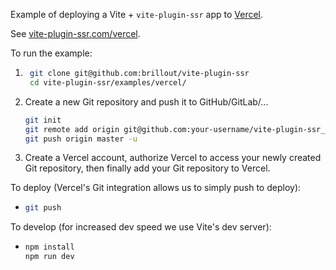 Example of deploying a Vite + `vite-plugin-ssr` app to [Vercel](https://vercel.com/).

See [vite-plugin-ssr.com/vercel](https://vite-plugin-ssr.com/vercel).

To run the example:

1. ```bash
    git clone git@github.com:brillout/vite-plugin-ssr
    cd vite-plugin-ssr/examples/vercel/
    ```
2. Create a new Git repository and push it to GitHub/GitLab/...
   ```bash
   git init
   git remote add origin git@github.com:your-username/vite-plugin-ssr_vercel
   git push origin master -u
   ```
3. Create a Vercel account, authorize Vercel to access your newly created Git repository, then finally add your Git repository to Vercel.

To deploy (Vercel's Git integration allows us to simply push to deploy):
- ```bash
  git push
  ```

To develop (for increased dev speed we use Vite's dev server):
- ```bash
  npm install
  npm run dev
  ```
